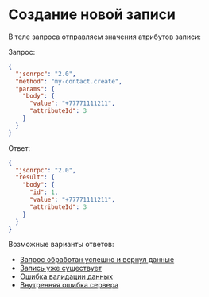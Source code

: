 # Создание новой записи

В теле запроса отправляем значения атрибутов записи:

Запрос:

```json
{
  "jsonrpc": "2.0",
  "method": "my-contact.create",
  "params": {
    "body": {
      "value": "+77771111211",
      "attributeId": 3
    }
  }
}
```

Ответ:

```json
{
  "jsonrpc": "2.0",
  "result": {
    "body": {
      "id": 1,
      "value": "+77771111211",
      "attributeId": 3
    }
  }
}
```

Возможные варианты ответов:

* [Запрос обработан успешно и вернул данные](../response/success/with-data.md)
* [Запись уже существует](../response/error/exist.md)
* [Ошибка валидации данных](../response/error/unpocessable.md)
* [Внутренняя ошибка сервера](../response/error/internal-error.md)
